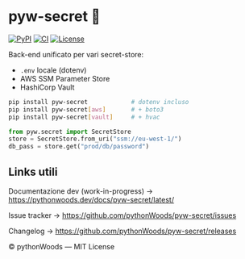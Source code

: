 # pyw-secret 🔑
[![PyPI](https://img.shields.io/pypi/v/pyw-secret.svg)](https://pypi.org/project/pyw-secret/)
[![CI](https://github.com/pythonWoods/pyw-secret/actions/workflows/ci.yml/badge.svg)](https://github.com/pythonWoods/pyw-secret/actions/workflows/ci.yml)
[![License](https://img.shields.io/badge/License-MIT-yellow.svg)](LICENSE)

Back-end unificato per vari secret-store:

* `.env` locale (dotenv)
* AWS SSM Parameter Store
* HashiCorp Vault

```bash
pip install pyw-secret            # dotenv incluso
pip install pyw-secret[aws]       # + boto3
pip install pyw-secret[vault]     # + hvac
```

```python
from pyw.secret import SecretStore
store = SecretStore.from_uri("ssm://eu-west-1/")
db_pass = store.get("prod/db/password")
```


## Links utili
Documentazione dev (work-in-progress) → https://pythonwoods.dev/docs/pyw-secret/latest/

Issue tracker → https://github.com/pythonWoods/pyw-secret/issues

Changelog → https://github.com/pythonWoods/pyw-secret/releases

© pythonWoods — MIT License